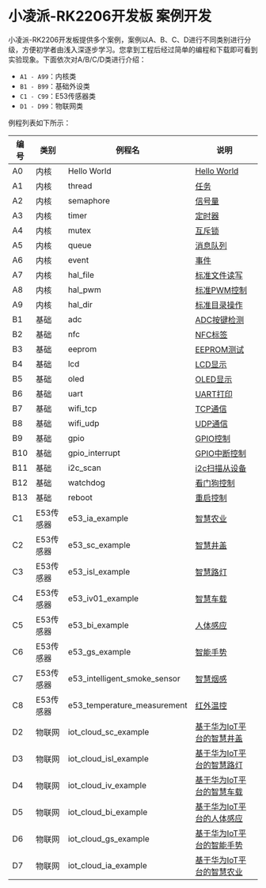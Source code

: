 # 小凌派-RK2206开发板 案例开发

小凌派-RK2206开发板提供多个案例，案例以A、B、C、D进行不同类别进行分级，方便初学者由浅入深逐步学习。您拿到工程后经过简单的编程和下载即可看到实验现象。下面依次对A/B/C/D类进行介绍：

* `A1 - A99`：内核类
* `B1 - B99`：基础外设类
* `C1 - C99`：E53传感器类
* `D1 - D99`：物联网类

例程列表如下所示：

| 编号 | 类别      | 例程名                       | 说明                                                         |
| ---- | --------- | ---------------------------- | ------------------------------------------------------------ |
| A0   | 内核      | Hello World                  | [Hello World](./a0_hello_world/README_zh.md)                 |
| A1   | 内核      | thread                       | [任务](./a1_kernal_task/README_zh.md)                        |
| A2   | 内核      | semaphore                    | [信号量](./a2_kernel_semaphore/README_zh.md)                 |
| A3   | 内核      | timer                        | [定时器](./a3_kernel_timer/README_zh.md)                     |
| A4   | 内核      | mutex                        | [互斥锁](./a4_kernel_mutex/README_zh.md)                     |
| A5   | 内核      | queue                        | [消息队列](./a5_kernel_queue/README_zh.md)                   |
| A6   | 内核      | event                        | [事件](./a6_kernel_event/README_zh.md)                       |
| A7   | 内核      | hal_file                     | [标准文件读写](./a7_hal_file/README_zh.md)                   |
| A8   | 内核      | hal_pwm                      | [标准PWM控制](./a8_hal_pwm/README_zh.md)                     |
| A9   | 内核      | hal_dir                      | [标准目录操作](./a9_hal_dir/README_zh.md)                    |
| B1   | 基础      | adc                          | [ADC按键检测](./b1_adc/README_zh.md) |
| B2   | 基础      | nfc                          | [NFC标签](./b2_nfc/README_zh.md) |
| B3   | 基础      | eeprom                       | [EEPROM测试](./b3_eeprom/README_zh.md) |
| B4   | 基础      | lcd                          | [LCD显示](./b4_lcd/README_zh.md) |
| B5   | 基础      | oled                         | [OLED显示](./b5_oled/README_zh.md) |
| B6   | 基础      | uart                         | [UART打印](./b6_uart/README_zh.md) |
| B7   | 基础      | wifi_tcp                     | [TCP通信](./b7_wifi_tcp/README_zh.md) |
| B8   | 基础      | wifi_udp                     | [UDP通信](./b8_wifi_udp/README_zh.md) |
| B9   | 基础      | gpio                         | [GPIO控制](./b9_gpio/README_zh.md) |
| B10  | 基础      | gpio_interrupt               | [GPIO中断控制](./b10_gpio_interrupt/README_zh.md) |
| B11  | 基础      | i2c_scan                     | [i2c扫描从设备](./b11_i2c_scan/README_zh.md) |
| B12  | 基础      | watchdog                     | [看门狗控制](./b12_watchdog/README_zh.md) |
| B13  | 基础      | reboot                       | [重启控制](./b13_reboot/README_zh.md) |
| C1   | E53传感器 | e53_ia_example               | [智慧农业](./c1_e53_intelligent_agriculture/README_zh.md) |
| C2   | E53传感器 | e53_sc_example               | [智慧井盖](./c2_e53_smart_covers/README_zh.md) |
| C3   | E53传感器 | e53_isl_example              | [智慧路灯](./c3_e53_intelligent_street_lamp/README_zh.md) |
| C4   | E53传感器 | e53_iv01_example             | [智慧车载](./c4_e53_intelligent_vehicle_01/README_zh.md) |
| C5   | E53传感器 | e53_bi_example               | [人体感应](./c5_e53_body_induction/README_zh.md) |
| C6   | E53传感器 | e53_gs_example               | [智能手势](./c6_e53_gesture_sensor/README_zh.md) |
| C7   | E53传感器 | e53_intelligent_smoke_sensor | [智慧烟感](./c7_e53_intelligent_smoke_sensor/README_zh.md) |
| C8   | E53传感器 | e53_temperature_measurement  | [红外温控](./c8_e53_temperature_measurement/README_zh.md) |
| D2   | 物联网    | iot_cloud_sc_example         | [基于华为IoT平台的智慧井盖](./d2_iot_cloud_smart_covers/README_zh.md) |
| D3   | 物联网    | iot_cloud_isl_example        | [基于华为IoT平台的智慧路灯](./d3_iot_cloud_intelligent_street_lamp/README_zh.md) |
| D4   | 物联网    | iot_cloud_iv_example         | [基于华为IoT平台的智慧车载](./d4_iot_cloud_intelligent_vehicle/README_zh.md) |
| D5   | 物联网    | iot_cloud_bi_example         | [基于华为IoT平台的人体感应](./d5_iot_cloud_body_induction/README_zh.md) |
| D6   | 物联网    | iot_cloud_gs_example         | [基于华为IoT平台的智能手势](./d6_iot_cloud_gesture_sensor/README_zh.md) |
| D7   | 物联网    | iot_cloud_ia_example         | [基于华为IoT平台的智慧农业](./d7_iot_cloud_intelligent_agriculture/README_zh.md) |


